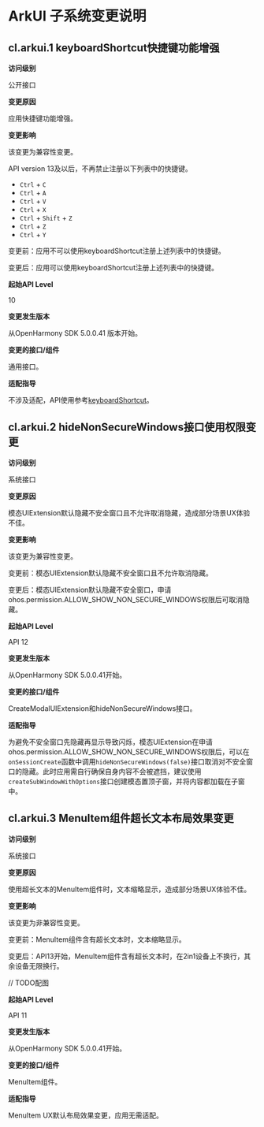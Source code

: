 # ArkUI 子系统变更说明


## cl.arkui.1 keyboardShortcut快捷键功能增强

**访问级别**

公开接口

**变更原因**

应用快捷键功能增强。

**变更影响**

该变更为兼容性变更。

API version 13及以后，不再禁止注册以下列表中的快捷键。

- `Ctrl` + `C`
- `Ctrl` + `A`
- `Ctrl` + `V`
- `Ctrl` + `X`
- `Ctrl` + `Shift` + `Z`
- `Ctrl` + `Z`
- `Ctrl` + `Y`

变更前：应用不可以使用keyboardShortcut注册上述列表中的快捷键。

变更后：应用可以使用keyboardShortcut注册上述列表中的快捷键。

**起始API Level**

10

**变更发生版本**

从OpenHarmony SDK 5.0.0.41 版本开始。

**变更的接口/组件**

通用接口。

**适配指导**

不涉及适配，API使用参考[keyboardShortcut](../../../application-dev/reference/apis-arkui/arkui-ts/ts-universal-events-keyboardshortcut.md)。

## cl.arkui.2 hideNonSecureWindows接口使用权限变更

**访问级别**

系统接口

**变更原因**

模态UIExtension默认隐藏不安全窗口且不允许取消隐藏，造成部分场景UX体验不佳。

**变更影响**

该变更为兼容性变更。

变更前：模态UIExtension默认隐藏不安全窗口且不允许取消隐藏。

变更后：模态UIExtension默认隐藏不安全窗口，申请ohos.permission.ALLOW_SHOW_NON_SECURE_WINDOWS权限后可取消隐藏。

**起始API Level**

API 12

**变更发生版本**

从OpenHarmony SDK 5.0.0.41开始。

**变更的接口/组件**

CreateModalUIExtension和hideNonSecureWindows接口。

**适配指导**

为避免不安全窗口先隐藏再显示导致闪烁，模态UIExtension在申请ohos.permission.ALLOW_SHOW_NON_SECURE_WINDOWS权限后，可以在``onSessionCreate``函数中调用``hideNonSecureWindows(false)``接口取消对不安全窗口的隐藏。此时应用需自行确保自身内容不会被遮挡，建议使用``createSubWindowWithOptions``接口创建模态置顶子窗，并将内容都加载在子窗中。

## cl.arkui.3 MenuItem组件超长文本布局效果变更

**访问级别**

系统接口

**变更原因**

使用超长文本的MenuItem组件时，文本缩略显示，造成部分场景UX体验不佳。

**变更影响**

该变更为非兼容性变更。

变更前：MenuItem组件含有超长文本时，文本缩略显示。

变更后：API13开始，MenuItem组件含有超长文本时，在2in1设备上不换行，其余设备无限换行。

// TODO配图

**起始API Level**

API 11

**变更发生版本**

从OpenHarmony SDK 5.0.0.41开始。

**变更的接口/组件**

MenuItem组件。

**适配指导**

MenuItem UX默认布局效果变更，应用无需适配。